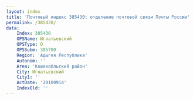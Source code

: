 ```yaml
---
layout: index
title: 'Почтовый индекс 385430: отделение почтовой связи Почты России'
permalink: /385430/
data:
    Index: 385430
    OPSName: Игнатьевский
    OPSType: О
    OPSSubm: 385700
    Region: 'Адыгея Республика'
    Autonom: ''
    Area: 'Кошехабльский район'
    City: Игнатьевский
    City1: ''
    ActDate: '20100914'
    IndexOld: ''
---
```


